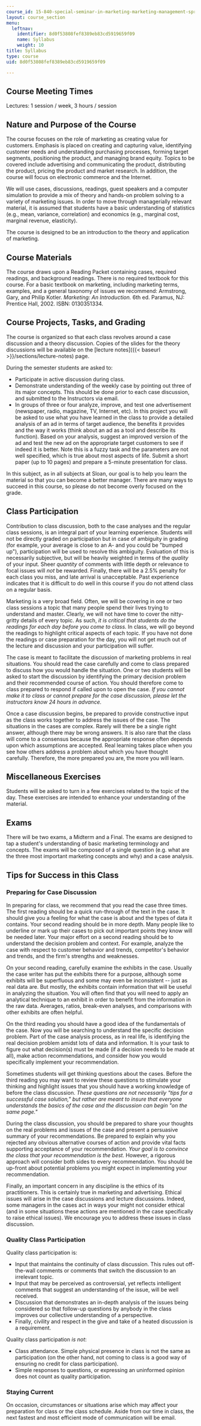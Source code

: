 ```yaml
---
course_id: 15-840-special-seminar-in-marketing-marketing-management-spring-2004
layout: course_section
menu:
  leftnav:
    identifier: 8d0f53808fef8389eb83cd5919659f09
    name: Syllabus
    weight: 10
title: Syllabus
type: course
uid: 8d0f53808fef8389eb83cd5919659f09

---
```


Course Meeting Times
--------------------

Lectures: 1 session / week, 3 hours / session

Nature and Purpose of the Course
--------------------------------

The course focuses on the role of marketing as creating value for customers. Emphasis is placed on creating and capturing value, identifying customer needs and understanding purchasing processes, forming target segments, positioning the product, and managing brand equity. Topics to be covered include advertising and communicating the product, distributing the product, pricing the product and market research. In addition, the course will focus on electronic commerce and the Internet.

We will use cases, discussions, readings, guest speakers and a computer simulation to provide a mix of theory and hands-on problem solving to a variety of marketing issues. In order to move through managerially relevant material, it is assumed that students have a basic understanding of statistics (e.g., mean, variance, correlation) and economics (e.g., marginal cost, marginal revenue, elasticity).

The course is designed to be an introduction to the theory and application of marketing.

Course Materials
----------------

The course draws upon a Reading Packet containing cases, required readings, and background readings. There is no required textbook for this course. For a basic textbook on marketing, including marketing terms, examples, and a general taxonomy of issues we recommend: Armstrong, Gary, and Philip Kotler. _Marketing: An Introduction._ 6th ed. Paramus, NJ: Prentice Hall, 2002. ISBN: 0130351334.

Course Projects, Tasks, and Grading
-----------------------------------

The course is organized so that each class revolves around a case discussion and a theory discussion. Copies of the slides for the theory discussions will be available on the [lecture notes]({{< baseurl >}}/sections/lecture-notes) page.

During the semester students are asked to:

*   Participate in active discussion during class.
*   Demonstrate understanding of the weekly case by pointing out three of its major concepts. This should be done prior to each case discussion, and submitted to the Instructors via email.
*   In groups of three or four analyze, improve, and test one advertisement (newspaper, radio, magazine, TV, Internet, etc). In this project you will be asked to use what you have learned in the class to provide a detailed analysis of an ad in terms of target audience, the benefits it provides and the way it works (think about an ad as a tool and describe its function). Based on your analysis, suggest an improved version of the ad and test the new ad on the appropriate target customers to see if indeed it is better. Note this is a fuzzy task and the parameters are not well specified, which is true about most aspects of life. Submit a short paper (up to 10 pages) and prepare a 5-minute presentation for class.

In this subject, as in all subjects at Sloan, our goal is to help you learn the material so that you can become a better manager. There are many ways to succeed in this course, so please do not become overly focused on the grade.

Class Participation
-------------------

Contribution to class discussion, both to the case analyses and the regular class sessions, is an integral part of your learning experience. Students will not be directly graded on participation but in case of ambiguity in grading (for example, your average is close to an A- and you could be "bumped up"), participation will be used to resolve this ambiguity. Evaluation of this is necessarily subjective, but will be heavily weighted in terms of the _quality_ of your input. Sheer _quantity_ of comments with little depth or relevance to focal issues will _not_ be rewarded. Finally, there will be a 2.5% penalty for each class you miss, and late arrival is unacceptable. Past experience indicates that it is difficult to do well in this course if you do not attend class on a regular basis.

Marketing is a very broad field. Often, we will be covering in one or two class sessions a topic that many people spend their lives trying to understand and master. Clearly, we will not have time to cover the nitty-gritty details of every topic. As such, _it is critical that students do the readings for each day before you come to class._ In class, we will go beyond the readings to highlight critical aspects of each topic. If you have not done the readings or case preparation for the day, you will not get much out of the lecture and discussion and your participation will suffer.

The case is meant to facilitate the discussion of marketing problems in real situations. You should read the case carefully and come to class prepared to discuss how you would handle the situation. One or two students will be asked to start the discussion by identifying the primary decision problem and their recommended course of action. You should therefore come to class prepared to respond if called upon to open the case. _If you cannot make it to class or cannot prepare for the case discussion, please let the instructors know 24 hours in advance._

Once a case discussion begins, be prepared to provide constructive input as the class works together to address the issues of the case. The situations in the cases are complex. Rarely will there be a single right answer, although there may be wrong answers. It is also rare that the class will come to a consensus because the appropriate response often depends upon which assumptions are accepted. Real learning takes place when you see how others address a problem about which you have thought carefully. Therefore, the more prepared you are, the more you will learn.

Miscellaneous Exercises
-----------------------

Students will be asked to turn in a few exercises related to the topic of the day. These exercises are intended to enhance your understanding of the material.

Exams
-----

There will be two exams, a Midterm and a Final. The exams are designed to tap a student's understanding of basic marketing terminology and concepts. The exams will be composed of a single question (e.g. what are the three most important marketing concepts and why) and a case analysis.

Tips for Success in this Class
------------------------------

### Preparing for Case Discussion

In preparing for class, we recommend that you read the case three times. The first reading should be a quick run-through of the text in the case. It should give you a feeling for what the case is about and the types of data it contains. Your second reading should be in more depth. Many people like to underline or mark up their cases to pick out important points they know will be needed later. Your major effort on a second reading should be to understand the decision problem and context. For example, analyze the case with respect to customer behavior and trends, competitor's behavior and trends, and the firm's strengths and weaknesses.

On your second reading, carefully examine the exhibits in the case. Usually the case writer has put the exhibits there for a purpose, although some exhibits will be superfluous and some may even be inconsistent -- just as real data are. But mostly, the exhibits contain information that will be useful in analyzing the situation. You will often find that you will need to apply an analytical technique to an exhibit in order to benefit from the information in the raw data. Averages, ratios, break-even analyses, and comparisons with other exhibits are often helpful.

On the third reading you should have a good idea of the fundamentals of the case. Now you will be searching to understand the specific decision problem. Part of the case analysis process, as in real life, is identifying the real decision problem amidst lots of data and information. It is your task to figure out what decision(s) must be made (if a decision needs to be made at all), make action recommendations, and consider how you would specifically implement your recommendation.

Sometimes students will get thinking questions about the cases. Before the third reading you may want to review these questions to stimulate your thinking and highlight issues that you should have a working knowledge of before the class discussion. _These questions are not necessarily "tips for a successful case solution," but rather are meant to insure that everyone understands the basics of the case and the discussion can begin "on the same page."_

During the class discussion, you should be prepared to share your thoughts on the real problems and issues of the case and present a persuasive summary of your recommendations. Be prepared to explain why you rejected any obvious alternative courses of action and provide vital facts supporting acceptance of your recommendation. _Your goal is to convince the class that your recommendation is the best._ However, a rigorous approach will consider both sides to every recommendation. You should be up-front about potential problems you might expect in implementing your recommendation.

Finally, an important concern in any discipline is the ethics of its practitioners. This is certainly true in marketing and advertising. Ethical issues will arise in the case discussions and lecture discussions. Indeed, some managers in the cases act in ways your might not consider ethical (and in some situations these actions are mentioned in the case specifically to raise ethical issues). We encourage you to address these issues in class discussion.

### Quality Class Participation

Quality class participation is:

*   Input that maintains the continuity of class discussion. This rules out off-the-wall comments or comments that switch the discussion to an irrelevant topic.
*   Input that may be perceived as controversial, yet reflects intelligent comments that suggest an understanding of the issue, will be well received.
*   Discussion that demonstrates an in-depth analysis of the issues being considered so that follow-up questions by anybody in the class improves our collective understanding of a perspective.
*   Finally, civility and respect in the give and take of a heated discussion is a requirement. 

Quality class participation _is not_:

*   Class attendance. Simple physical presence in class is not the same as participation (on the other hand, not coming to class is a good way of ensuring no credit for class participation).
*   Simple responses to questions, or expressing an uninformed opinion does not count as quality participation.

### Staying Current

On occasion, circumstances or situations arise which may affect your preparation for class or the class schedule. Aside from our time in class, the next fastest and most efficient mode of communication will be email.